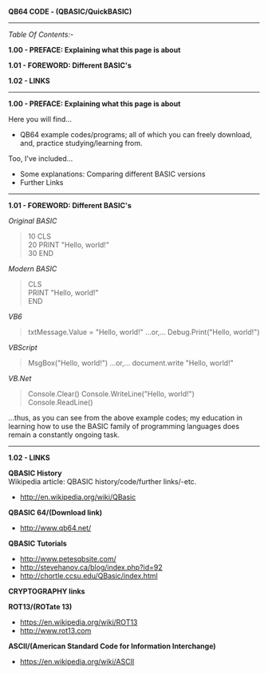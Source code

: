 **QB64 CODE - (QBASIC/QuickBASIC)** 

-----

_Table Of Contents:-_

**1.00 - PREFACE: Explaining what this page is about** 

**1.01 - FOREWORD: Different BASIC's** 

**1.02 - LINKS**      

-----

**1.00 - PREFACE: Explaining what this page is about**

Here you will find...
* QB64 example codes/programs; all of which you can freely download, and, practice studying/learning from.

Too, I've included...
* Some explanations: Comparing different BASIC versions
* Further Links

-----

**1.01 - FOREWORD: Different BASIC's** 

_Original BASIC_

>10 CLS  
>20 PRINT "Hello, world!"  
>30 END

_Modern BASIC_

>CLS  
>PRINT "Hello, world!"  
>END

_VB6_

>txtMessage.Value = "Hello, world!"
...or,...
>Debug.Print("Hello, world!")

_VBScript_

>MsgBox\("Hello, world!"\)
...or,...
>document.write "Hello, world!"

_VB.Net_

>Console.Clear()
>Console.WriteLine("Hello, world!")
>Console.ReadLine()

...thus, as you can see from the above example codes; my education in learning how to use the BASIC family of programming languages does remain a constantly ongoing task.

-----

**1.02 - LINKS**      

**QBASIC History**  
Wikipedia article: QBASIC history/code/further links/-etc.  
* http://en.wikipedia.org/wiki/QBasic

**QBASIC 64/(Download link)**
* http://www.qb64.net/  

**QBASIC Tutorials**      
* http://www.petesqbsite.com/  
* http://stevehanov.ca/blog/index.php?id=92  
* http://chortle.ccsu.edu/QBasic/index.html  

**CRYPTOGRAPHY links**

**ROT13/(ROTate 13)**
* https://en.wikipedia.org/wiki/ROT13  
* http://www.rot13.com  

**ASCII/(American Standard Code for Information Interchange)**
* https://en.wikipedia.org/wiki/ASCII  

